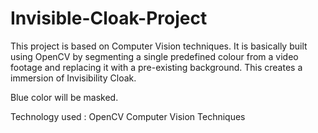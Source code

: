 # Invisible-Cloak-Project

This project is based on Computer Vision techniques. It is basically built using OpenCV by segmenting a single predefined colour from a video footage and replacing it with a pre-existing background.
This creates a immersion of Invisibility Cloak.

Blue color will be masked.

Technology used : OpenCV Computer Vision Techniques
